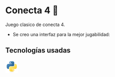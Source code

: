 # Conecta 4 🌟

Juego clasico de conecta 4.
- Se creo una interfaz para la mejor jugabilidad:


## Tecnologías usadas

<img src="https://github.com/devicons/devicon/blob/master/icons/python/python-original.svg" title="Python" alt="Python" width="40" height="40"/>&nbsp;
